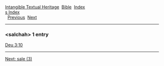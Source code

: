 [Intangible Textual Heritage](../../index)  [Bible](../index) 
[Index](index)   
[s Index](_s_)  
  [Previous](c09731)  [Next](c09733) 

------------------------------------------------------------------------

### &lt;salchah&gt; 1 entry

[Deu 3:10](../kjv/deu003.htm#010)  

------------------------------------------------------------------------

[Next: sale (3)](c09733)
